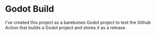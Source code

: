 # Godot Build

I've created this project as a barebones Godot project to test the Github Action that builds a Godot project and stores it as a release. 